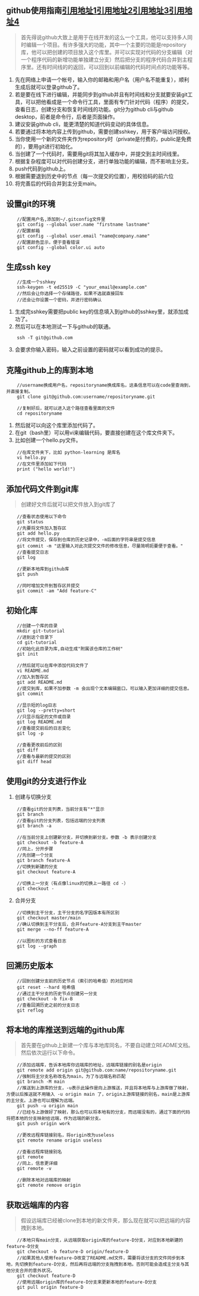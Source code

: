 ## github使用指南[引用地址1](https://www.zhihu.com/question/27712995)[引用地址2](https://git-scm.com/book/zh/v2)[引用地址3](https://learngitbranching.js.org/?locale=zh_CN)[引用地址4](https://docs.github.com/en/get-started/quickstart/set-up-git)
>首先得说github大致上是用于在线开发的这么一个工具，他可以支持多人同时编辑一个项目。有许多强大的功能，其中一个主要的功能是repository库，他可以把创建的项目放入这个库里。并可以实现对代码的分支编辑（对一个程序代码的新增功能单独建立分支）然后把分支的程序代码合并到主程序里。还有时间线的的返回，可以回到以前编辑的代码时间点的功能等等。
1. 先在网络上申请一个帐号，输入你的邮箱和用户名（用户名不能重复），顺利生成后就可以登录github了。
2. 若是要在线下进行编辑，并能同步到github并且有时间线和分支就要安装git工具，可以把他看成是一个命令行工具，里面有专门针对代码（程序）的提交，查看日志，创建分支和恢复时间线的功能。git分为github cli与github desktop，前者是命令行，后者是页面操作。
3. 建议安装github cli，能更清楚的知道代码变动的具体信息。
3. 若要通过将本地内容上传到github，需要创建sshkey，用于客户端访问授权。
4. 当你使用一个新的文件夹作为repository时（private是付费的，public是免费的），要用git进行初始化。
5. 当创建了一个代码时，需要用git将其加入缓存中，并提交到主时间线里。
6. 根据复杂程度可以对代码创建分支，进行单独功能的编辑，而不影响主分支。
7. push代码到github上。
8. 根据需要退到历史中的节点（每一次提交的位置），用校验码的前六位
9. 将完善后的代码合并到主分支main。

## 设置git的环境
```
	//配置用户名,添加到~/.gitconfig文件里
	git config --global user.name "firstname lastname"
	//配置邮箱
	git config --global user.email "name@company.name"
	//配置颜色显示，便于查看错误
	git config --global color.ui auto
```
## 生成ssh key
```
	//生成一个sshkey
	ssh-keygen -t ed25519 -C "your_email@example.com"
	//然后会让你选择一个存储路径，如果不选就直接回车
	//还会让你设置一个密码，并进行密码确认
```
1. 生成完sshkey需要把public key的信息填入到github的sshkey里，就添加成功了。
2. 然后可以在本地测试一下与github的联通。
```
	ssh -T git@github.com
```
3. 会要求你输入密码，输入之前设置的密码就可以看到成功的提示。

## 克隆github上的库到本地
```
	//username换成用户名，repositoryname换成库名，这条信息可以在code里查询到，并直接复制。
	git clone git@github.com:username/repositoryname.git

	//复制好后，就可以进入这个路径查看里面的文件
	cd repositoryname
```
1. 然后就可以向这个库里添加代码了。
2. 在git（bash里）可以用vi来编辑代码，要直接创建在这个库文件夹下。
3. 比如创建一个hello.py文件。
```
	//在库文件夹下，比如 python-learning 是库名
	vi hello.py
	//在文件里添加如下代码
	print ("hello world!")
```

## 添加代码文件到git库
>创建好文件后就可以把文件放入到git库了
```
	//查看状态使用以下命令
	git status
	//先要将文件加入暂存区
	git add hello.py
	//将文件提交，保存到仓库的历史记录中，-m后面的字符串是提交信息
	git commit -m "这里输入对此次提交文件的修改信息，尽量简明扼要便于查看。"
	//查看提交日志
	git log

	//更新本地库到github库
	git push
```
```
	//同时增加文件到暂存区并提交
	git commit -am "Add feature-C"
```

## 初始化库
```
	//创建一个库的目录
	mkdir git-tutorial
	//进到这个目录下
	cd git-tutorial
	//初始化此目录为库,自动生成"附属该仓库的工作树"
	git init

	//然后就可以在库中添加代码文件了
	vi README.md
	//加入到暂存区
	git add README.md
	//提交到库，如果不加参数 -m 会出现个文本编辑窗口，可以输入更加详细的提交信息。
	git commit

	//显示短的log日志
	git log --pretty=short
	//只显示指定的文件或目录
	git log README.md
	//查看提交前后的日志变化
	git log -p

	//查看更改前后的区别
	git diff
	//查看与最新的提交的区别
	git diff head
```
## 使用git的分支进行作业
1. 创建与切换分支
```
	//查看git的分支列表，当前分支有"*"显示
	git branch
	//查看git的分支列表，包括远端的分支列表
	git branch -a

	//在当前分支上创建新分支，并切换到新分支。参数 -b 表示创建分支
	git checkout -b feature-A
	//同上，分开步骤
	//先创建一个分支
	git branch feature-A
	//切换到新建的分支
	git checkout feature-A

	//切换上一分支（有点像linux的切换上一路径 cd -）
	git checkout -
```
2. 合并分支
```
	//切换到主干分支，主干分支的名字因版本有所区别
	git checkout master/main
	//确认切换到主干分支后，合并feature-A分支到主干master
	git merge --no-ff feature-A

	//以图形的方式查看日志
	git log --graph
```

## 回溯历史版本
```
	//回到创建分支前的历史节点（索引的哈希值）的对应时间
	git reset --hard 哈希值
	//通过主干分支的历史节点创建另一分支
	git checkout -b fix-B
	//查看回溯历史之前的分支日志
	git reflog
```
## 将本地的库推送到远端的github库
>首先要在github上新建一个库与本地库同名，不要自动建立README文档。然后依次运行以下命令。
```
	//添加远端库，告诉本地库你远端库的地址，远端库链接的别名是origin
	git remote add origin git@github.com:name/repositoryname.git
	//强制将主分支名称改名为main，为了与远端名称匹配
	git branch -M main
	//推送到上游库的分支，-u表示此操作是向上游推送，并且将本地库与上游库做了映射，方便以后推送就不用输入 -u origin main 了，origin上游库链接的别名，main是上游库的主分支。上游也可以理解为远端。
	git push -u origin main
	//已经与上游做好了映射，那么也可以将本地有的分支，而远端没有的，通过下面的代码将把本地的分支映射给远端，作为远端的新分支。
	git push origin work

	//更改远程库链接别名，将origin改为useless
	git remote rename origin useless

	//查看远程库链接别名
	git remote
	//同上，信息更详细
	git remote -v
	
	//删除本地对远端库的映射
	git remote remove origin
```

## 获取远端库的内容
>假设远端库已经被clone到本地的新文件夹，那么现在就可以把远端的内容拽到本地。
```
	//本地只有main分支，从远端获取origin库的feature-D分支，对应到本地新建的feature-D分支
	git checkout -b feature-D origin/feature-D
	//如果其他人使用feature-D改变了README.md文件，需要将该分支的文件同步到本地，先切换到feature-D分支，然后再将远端的分支拖拽到本地。否则可能会造成主分支与其他分支合并的意外状况。
	git checkout feature-D
	//使用远端origin库的feature-D分支来更新本地的feature-D分支
	git pull origin feature-D
```

